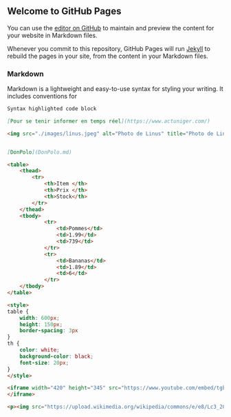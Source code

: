 ## Welcome to GitHub Pages

You can use the [editor on GitHub](https://github.com/your-username/your-repo/edit/gh-pages/index.md) to maintain and preview the content for your website in Markdown files.

Whenever you commit to this repository, GitHub Pages will run [Jekyll](https://jekyllrb.com/) to rebuild the pages in your site, from the content in your Markdown files.

### Markdown

Markdown is a lightweight and easy-to-use syntax for styling your writing. It includes conventions for

```markdown
Syntax highlighted code block

[Pour se tenir informer en temps réel](https://www.actuniger.com/)

<img src="./images/linus.jpeg" alt="Photo de Linus" title="Photo de Linus" />


[DonPolo](DonPolo.md)

<table>
    <thead>
        <tr>
            <th>Item </th>
            <th>Prix </th>      
            <th>Stock</th>
        </tr>
    </thead>
    <tbody>
            <tr>
                <td>Pommes</td>
                <td>1.99</td>
                <td>739</td>
            </tr>
            <tr>
                <td>Bananas</td>
                <td>1.89</td>
                <td>6</td>
            </tr>
    </tbody>
</table>

<style>
table {
    width: 600px;
    height: 150px;
    border-spacing: 3px
}
th {
    color: white;
    background-color: black;
    font-size: 20px;
}
</style>

<iframe width="420" height="345" src="https://www.youtube.com/embed/tgbNymZ7vqY">
</iframe>

<p><img src="https://upload.wikimedia.org/wikipedia/commons/e/e8/Lc3_2018_%28263682303%29_%28cropped%29.jpeg" alt="Image Linus" title="boum j'ai réussi" /></p>
